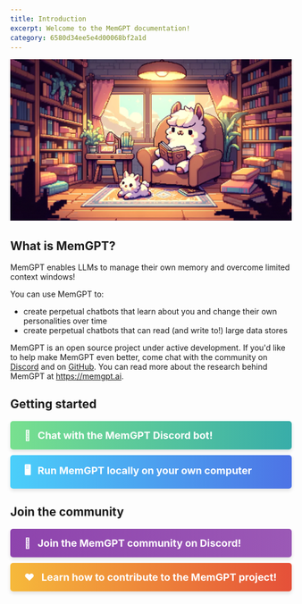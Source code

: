```yaml
---
title: Introduction 
excerpt: Welcome to the MemGPT documentation!
category: 6580d34ee5e4d00068bf2a1d 
---
```


<style>
.button {
  display: block;
  width: auto;
  padding: 15px 25px;
  margin: 10px 0;
  color: white;
  text-align: left;
  text-decoration: none !important; /* Enforce no underline */
  border-radius: 5px;
  box-shadow: 0 4px 6px rgba(0, 0, 0, 0.1);
  transition: transform 0.2s ease;
  font-size: 18px;
  font-weight: bold;
}

.emoji {
  margin-right: 8px; /* Adjust space between emoji and text */
}

.button:hover {
  transform: translateY(-2px);
}

/* Define individual colors for each button */
.green { background: linear-gradient(to right, #78e08f, #38ada9); }
.blue { background: linear-gradient(to right, #4bcffa, #4d73e5); }
.purple { background: linear-gradient(to right, #8e44ad, #9b59b6); }
.orange { background: linear-gradient(to right, #f6b93b, #e55039); }

.container {
  width: 100%;
  max-width: 600px;
  margin-left: 0;
  margin-right: 0;
}
</style>

![memgpt llama](https://raw.githubusercontent.com/cpacker/MemGPT/main/docs/assets/cozy_llama.webp)

## What is MemGPT?

MemGPT enables LLMs to manage their own memory and overcome limited context windows!

You can use MemGPT to:

- create perpetual chatbots that learn about you and change their own personalities over time
- create perpetual chatbots that can read (and write to!) large data stores

MemGPT is an open source project under active development. If you'd like to help make MemGPT even better, come chat with the community on [Discord](https://discord.gg/9GEQrxmVyE) and on [GitHub](https://github.com/cpacker/MemGPT). You can read more about the research behind MemGPT at <https://memgpt.ai>.

## Getting started

<div class="container">
  <a href="https://memgpt.readme.io/docs/discord_bot" class="button green">
    <span class="emoji">💬</span> Chat with the MemGPT Discord bot!
  </a>
  <a href="https://memgpt.readme.io/docs/quickstart" class="button blue">
    <span class="emoji">🖥️</span> Run MemGPT locally on your own computer
  </a>
</div>

## Join the community

<div class="container">
  <a href="https://discord.gg/9GEQrxmVyE" class="button purple">
    <span class="emoji">👋</span> Join the MemGPT community on Discord!
  </a>

  <a href="https://memgpt.readme.io/docs/contributing" class="button orange">
    <span class="emoji">❤️</span> Learn how to contribute to the MemGPT project!
  </a>
</div>

